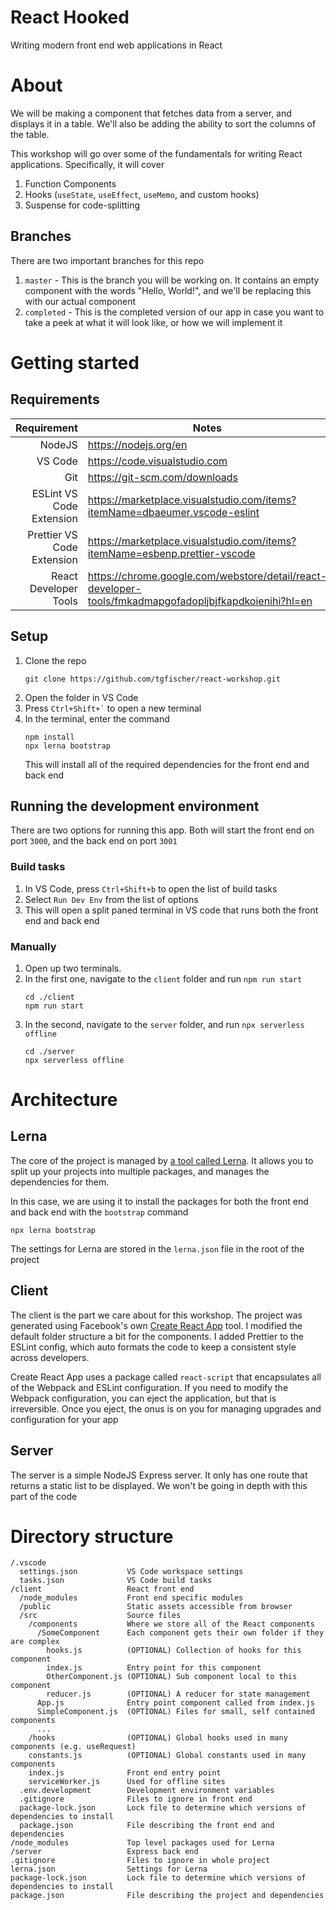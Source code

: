 # React Hooked

Writing modern front end web applications in React

# About

We will be making a component that fetches data from a server, and displays it in a table. We'll also be adding the ability to sort the columns of the table.

This workshop will go over some of the fundamentals for writing React applications. Specifically, it will cover

1. Function Components
2. Hooks (`useState`, `useEffect`, `useMemo`, and custom hooks)
3. Suspense for code-splitting

## Branches

There are two important branches for this repo

1. `master` - This is the branch you will be working on. It contains an empty component with the words "Hello, World!", and we'll be replacing this with our actual component
2. `completed` - This is the completed version of our app in case you want to take a peek at what it will look like, or how we will implement it

# Getting started

## Requirements

|                Requirement | Notes                                                                                                  |
| -------------------------: | ------------------------------------------------------------------------------------------------------ |
|                     NodeJS | https://nodejs.org/en                                                                                  |
|                    VS Code | https://code.visualstudio.com                                                                          |
|                        Git | https://git-scm.com/downloads                                                                          |
|   ESLint VS Code Extension | https://marketplace.visualstudio.com/items?itemName=dbaeumer.vscode-eslint                             |
| Prettier VS Code Extension | https://marketplace.visualstudio.com/items?itemName=esbenp.prettier-vscode                             |
|      React Developer Tools | https://chrome.google.com/webstore/detail/react-developer-tools/fmkadmapgofadopljbjfkapdkoienihi?hl=en |

## Setup

1. Clone the repo
   ```
   git clone https://github.com/tgfischer/react-workshop.git
   ```
2. Open the folder in VS Code
3. Press `` Ctrl+Shift+` `` to open a new terminal
4. In the terminal, enter the command
   ```
   npm install
   npx lerna bootstrap
   ```
   This will install all of the required dependencies for the front end and back end

## Running the development environment

There are two options for running this app. Both will start the front end on port `3000`, and the back end on port `3001`

### Build tasks

1. In VS Code, press `Ctrl+Shift+b` to open the list of build tasks
2. Select `Run Dev Env` from the list of options
3. This will open a split paned terminal in VS code that runs both the front end and back end

### Manually

1. Open up two terminals.
2. In the first one, navigate to the `client` folder and run `npm run start`
   ```
   cd ./client
   npm run start
   ```
3. In the second, navigate to the `server` folder, and run `npx serverless offline`
   ```
   cd ./server
   npx serverless offline
   ```

# Architecture

## Lerna

The core of the project is managed by [a tool called Lerna](https://github.com/lerna/lerna). It allows you to split up your projects into multiple packages, and manages the dependencies for them.

In this case, we are using it to install the packages for both the front end and back end with the `bootstrap` command

```
npx lerna bootstrap
```

The settings for Lerna are stored in the `lerna.json` file in the root of the project

## Client

The client is the part we care about for this workshop. The project was generated using Facebook's own [Create React App](https://github.com/facebook/create-react-app) tool. I modified the default folder structure a bit for the components. I added Prettier to the ESLint config, which auto formats the code to keep a consistent style across developers.

Create React App uses a package called `react-script` that encapsulates all of the Webpack and ESLint configuration. If you need to modify the Webpack configuration, you can eject the application, but that is irreversible. Once you eject, the onus is on you for managing upgrades and configuration for your app

## Server

The server is a simple NodeJS Express server. It only has one route that returns a static list to be displayed. We won't be going in depth with this part of the code

# Directory structure

```
/.vscode
  settings.json           VS Code workspace settings
  tasks.json              VS Code build tasks
/client                   React front end
  /node_modules           Front end specific modules
  /public                 Static assets accessible from browser
  /src                    Source files
    /components           Where we store all of the React components
      /SomeComponent      Each component gets their own folder if they are complex
        hooks.js          (OPTIONAL) Collection of hooks for this component
        index.js          Entry point for this component
        OtherComponent.js (OPTIONAL) Sub component local to this component
        reducer.js        (OPTIONAL) A reducer for state management
      App.js              Entry point component called from index.js
      SimpleComponent.js  (OPTIONAL) Files for small, self contained components
      ...
    /hooks                (OPTIONAL) Global hooks used in many components (e.g. useRequest)
    constants.js          (OPTIONAL) Global constants used in many components
    index.js              Front end entry point
    serviceWorker.js      Used for offline sites
  .env.development        Development environment variables
  .gitignore              Files to ignore in front end
  package-lock.json       Lock file to determine which versions of dependencies to install
  package.json            File describing the front end and dependencies
/node_modules             Top level packages used for Lerna
/server                   Express back end
.gitignore                Files to ignore in whole project
lerna.json                Settings for Lerna
package-lock.json         Lock file to determine which versions of dependencies to install
package.json              File describing the project and dependencies
```
